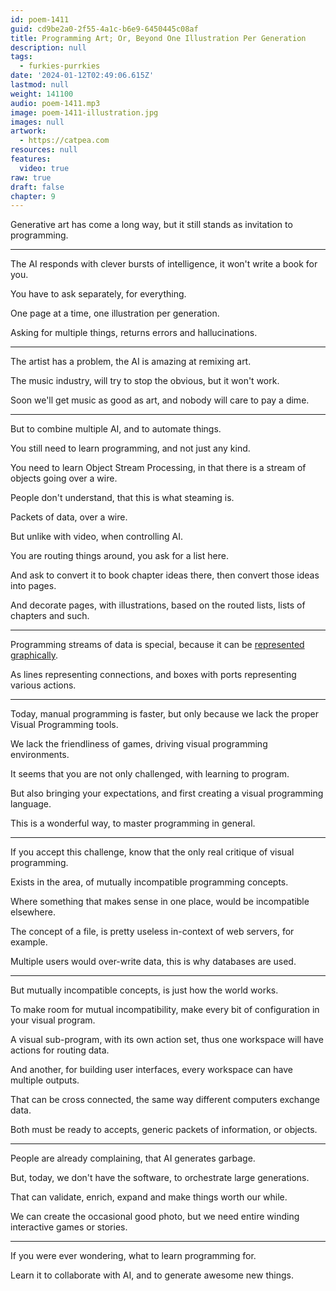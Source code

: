 ```yaml
---
id: poem-1411
guid: cd9be2a0-2f55-4a1c-b6e9-6450445c08af
title: Programming Art; Or, Beyond One Illustration Per Generation
description: null
tags:
  - furkies-purrkies
date: '2024-01-12T02:49:06.615Z'
lastmod: null
weight: 141100
audio: poem-1411.mp3
image: poem-1411-illustration.jpg
images: null
artwork:
  - https://catpea.com
resources: null
features:
  video: true
raw: true
draft: false
chapter: 9
---
```


Generative art has come a long way,
but it still stands as invitation to programming.

---

The AI responds with clever bursts of intelligence,
it won't write a book for you.

You have to ask separately,
for everything.

One page at a time,
one illustration per generation.

Asking for multiple things,
returns errors and hallucinations.

---

The artist has a problem,
the AI is amazing at remixing art.

The music industry,
will try to stop the obvious, but it won't work.

Soon we'll get music as good as art,
and nobody will care to pay a dime.

---

But to combine multiple AI,
and to automate things.

You still need to learn programming,
and not just any kind.

You need to learn Object Stream Processing,
in that there is a stream of objects going over a wire.

People don't understand,
that this is what steaming is.

Packets of data,
over a wire.

But unlike with video,
when controlling AI.

You are routing things around,
you ask for a list here.

And ask to convert it to book chapter ideas there,
then convert those ideas into pages.

And decorate pages, with illustrations,
based on the routed lists, lists of chapters and such.

---

Programming streams of data is special,
because it can be [represented graphically][1].

As lines representing connections,
and boxes with ports representing various actions.

---

Today, manual programming is faster,
but only because we lack the proper Visual Programming tools.

We lack the friendliness of games,
driving visual programming environments.

It seems that you are not only challenged,
with learning to program.

But also bringing your expectations,
and first creating a visual programming language.

This is a wonderful way,
to master programming in general.

---

If you accept this challenge,
know that the only real critique of visual programming.

Exists in the area,
of mutually incompatible programming concepts.

Where something that makes sense in one place,
would be incompatible elsewhere.

The concept of a file,
is pretty useless in-context of web servers, for example.

Multiple users would over-write data,
this is why databases are used.

---

But mutually incompatible concepts,
is just how the world works.

To make room for mutual incompatibility,
make every bit of configuration in your visual program.

A visual sub-program, with its own action set,
thus one workspace will have actions for routing data.

And another, for building user interfaces,
every workspace can have multiple outputs.

That can be cross connected,
the same way different computers exchange data.

Both must be ready to accepts,
generic packets of information, or objects.

---

People are already complaining,
that AI generates garbage.

But, today, we don't have the software,
to orchestrate large generations.

That can validate, enrich,
expand and make things worth our while.

We can create the occasional good photo,
but we need entire winding interactive games or stories.

---

If you were ever wondering,
what to learn programming for.

Learn it to collaborate with AI,
and to generate awesome new things.

[1]: https://github.com/xyflow/awesome-node-based-uis
